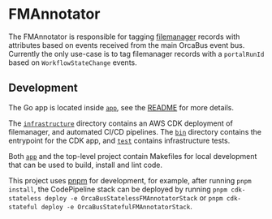 # FMAnnotator

The FMAnnotator is responsible for tagging [filemanager] records with attributes based on events received from the main
OrcaBus event bus. Currently the only use-case is to tag filemanager records with a `portalRunId` based on `WorkflowStateChange`
events.

## Development

The Go app is located inside [`app`][app], see the [README][readme] for more details.

The [`infrastructure`][infrastructure] directory contains an AWS CDK deployment of filemanager, and automated CI/CD pipelines. The
[`bin`][bin] directory contains the entrypoint for the CDK app, and [`test`][test] contains infrastructure tests.

Both [`app`][app] and the top-level project contain Makefiles for local development that can be used to build, install
and lint code.

This project uses [pnpm] for development, for example, after running `pnpm install`, the CodePipeline stack can be deployed
by running `pnpm cdk-stateless deploy -e OrcaBusStatelessFMAnnotatorStack` or `pnpm cdk-stateful deploy -e OrcaBusStatefulFMAnnotatorStack`.

[readme]: app/README.md
[app]: app
[bin]: bin
[infrastructure]: infrastructure
[test]: test
[api]: app/docs/API_GUIDE.md
[architecture]: app/docs/ARCHITECTURE.md
[pnpm]: https://pnpm.io/
[filemanager]: https://github.com/OrcaBus/service-filemanager
